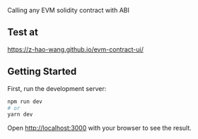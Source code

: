 Calling any EVM solidity contract with ABI
## Test at

https://z-hao-wang.github.io/evm-contract-ui/

## Getting Started

First, run the development server:

```bash
npm run dev
# or
yarn dev
```

Open [http://localhost:3000](http://localhost:3000) with your browser to see the result.
